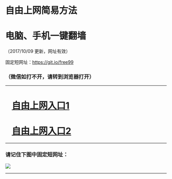 ﻿# 自由上网简易方法

# 电脑、手机一键翻墙

（2017/10/09 更新，网址有效）

固定短网址：https://git.io/free99

### （微信如打不开，请转到浏览器打开）


***





# &nbsp;&nbsp; <a href="http://ft2662828087.fwq-tz-1001.info/fwqtz01.html?t=100900111506 " target="_blank">自由上网入口1</a>
# &nbsp;&nbsp; <a href="http://ft2805810545.fwq-tz-1002.info/fwqtz02.html?t=100900130228 " target="_blank">自由上网入口2</a>
***

### 请记住下图中固定短网址：

<img src="https://s3-us-west-2.amazonaws.com/fwq-1001/yjfq-20170905okok.png" /> 


***

